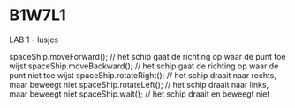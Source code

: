 # B1W7L1
LAB 1 - lusjes

spaceShip.moveForward(); // het schip gaat de richting op waar de punt toe wijst
spaceShip.moveBackward(); // het schip gaat de richting op waar de punt niet toe wijst
spaceShip.rotateRight(); // het schip draait naar rechts, maar beweegt niet
spaceShip.rotateLeft(); // het schip draait naar links, maar beweegt niet
spaceShip.wait(); // het schip draait en beweegt niet
